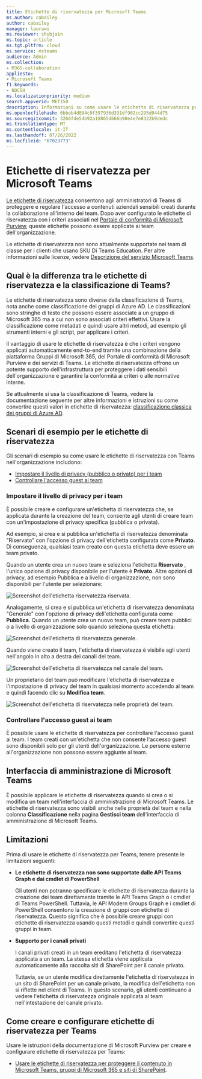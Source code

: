 ```yaml
---
title: Etichette di riservatezza per Microsoft Teams
ms.author: cabailey
author: cabailey
manager: laurawi
ms.reviewer: shubjain
ms.topic: article
ms.tgt.pltfrm: cloud
ms.service: msteams
audience: Admin
ms.collection:
- M365-collaboration
appliesto:
- Microsoft Teams
f1.keywords:
- NOCSH
ms.localizationpriority: medium
search.appverid: MET150
description: Informazioni su come usare le etichette di riservatezza per proteggere i team in Microsoft Teams.
ms.openlocfilehash: 6bbeb4d804c9f397936d331df902cc295d044d75
ms.sourcegitcommit: 3266fde54b92a18865d666b98e4e7e8322b9dedc
ms.translationtype: MT
ms.contentlocale: it-IT
ms.lasthandoff: 07/26/2022
ms.locfileid: "67023773"
---
```

# <a name="sensitivity-labels-for-microsoft-teams"></a>Etichette di riservatezza per Microsoft Teams

[Le etichette di riservatezza](/microsoft-365/compliance/sensitivity-labels) consentono agli amministratori di Teams di proteggere e regolare l'accesso a contenuti aziendali sensibili creati durante la collaborazione all'interno dei team. Dopo aver configurato le etichette di riservatezza con i criteri associati nel [Portale di conformità di Microsoft Purview](/microsoft-365/compliance/go-to-the-securitycompliance-center), queste etichette possono essere applicate ai team dell'organizzazione.

Le etichette di riservatezza non sono attualmente supportate nei team di classe per i clienti che usano SKU Di Teams Education. Per altre informazioni sulle licenze, vedere [Descrizione del servizio Microsoft Teams](/office365/servicedescriptions/teams-service-description).

## <a name="whats-the-difference-between-sensitivity-labels-and-teams-classification"></a>Qual è la differenza tra le etichette di riservatezza e la classificazione di Teams?

Le etichette di riservatezza sono diverse dalla classificazione di Teams, nota anche come classificazione dei gruppi di Azure AD. Le classificazioni sono stringhe di testo che possono essere associate a un gruppo di Microsoft 365 ma a cui non sono associati criteri effettivi. Usare la classificazione come metadati e quindi usare altri metodi, ad esempio gli strumenti interni e gli script, per applicare i criteri.

Il vantaggio di usare le etichette di riservatezza è che i criteri vengono applicati automaticamente end-to-end tramite una combinazione della piattaforma Gruppi di Microsoft 365, del Portale di conformità di Microsoft Purview e dei servizi di Teams. Le etichette di riservatezza offrono un potente supporto dell'infrastruttura per proteggere i dati sensibili dell'organizzazione e garantire la conformità ai criteri o alle normative interne.

Se attualmente si usa la classificazione di Teams, vedere la documentazione seguente per altre informazioni e istruzioni su come convertire questi valori in etichette di riservatezza: [classificazione classica dei gruppi di Azure AD](/microsoft-365/compliance/sensitivity-labels-teams-groups-sites#classic-azure-ad-group-classification).

## <a name="example-scenarios-for-sensitivity-labels"></a>Scenari di esempio per le etichette di riservatezza

Gli scenari di esempio su come usare le etichette di riservatezza con Teams nell'organizzazione includono:

- [Impostare il livello di privacy (pubblico o privato) per i team](#set-the-privacy-level-for-teams)
- [Controllare l'accesso guest ai team](#control-guest-access-to-teams)

### <a name="set-the-privacy-level-for-teams"></a>Impostare il livello di privacy per i team

È possibile creare e configurare un'etichetta di riservatezza che, se applicata durante la creazione del team, consente agli utenti di creare team con un'impostazione di privacy specifica (pubblica o privata).

Ad esempio, si crea e si pubblica un'etichetta di riservatezza denominata "Riservato" con l'opzione di privacy dell'etichetta configurata come **Privato**. Di conseguenza, qualsiasi team creato con questa etichetta deve essere un team privato. 

Quando un utente crea un nuovo team e seleziona l'etichetta **Riservato** , l'unica opzione di privacy disponibile per l'utente è **Privato**. Altre opzioni di privacy, ad esempio Pubblica e a livello di organizzazione, non sono disponibili per l'utente per selezionare:

![Screenshot dell'etichetta riservatezza riservata.](media/sensitivity-labels-confidential-example.png)

Analogamente, si crea e si pubblica un'etichetta di riservatezza denominata "Generale" con l'opzione di privacy dell'etichetta configurata come **Pubblica**. Quando un utente crea un nuovo team, può creare team pubblici o a livello di organizzazione solo quando seleziona questa etichetta:

![Screenshot dell'etichetta di riservatezza generale.](media/sensitivity-labels-general-example.png)

Quando viene creato il team, l'etichetta di riservatezza è visibile agli utenti nell'angolo in alto a destra dei canali del team. 

![Screenshot dell'etichetta di riservatezza nel canale del team.](media/sensitivity-labels-channel.png)

Un proprietario del team può modificare l'etichetta di riservatezza e l'impostazione di privacy del team in qualsiasi momento accedendo al team e quindi facendo clic su **Modifica team**.

![Screenshot dell'etichetta di riservatezza nelle proprietà del team.](media/sensitivity-labels-edit-team.png)

### <a name="control-guest-access-to-teams"></a>Controllare l'accesso guest ai team

È possibile usare le etichette di riservatezza per controllare l'accesso guest ai team. I team creati con un'etichetta che non consente l'accesso guest sono disponibili solo per gli utenti dell'organizzazione. Le persone esterne all'organizzazione non possono essere aggiunte al team.

## <a name="microsoft-teams-admin-center"></a>Interfaccia di amministrazione di Microsoft Teams

È possibile applicare le etichette di riservatezza quando si crea o si modifica un team nell'interfaccia di amministrazione di Microsoft Teams. Le etichette di riservatezza sono visibili anche nelle proprietà del team e nella colonna **Classificazione** nella pagina **Gestisci team** dell'interfaccia di amministrazione di Microsoft Teams.

## <a name="limitations"></a>Limitazioni

Prima di usare le etichette di riservatezza per Teams, tenere presente le limitazioni seguenti:

- **Le etichette di riservatezza non sono supportate dalle API Teams Graph e dai cmdlet di PowerShell**
    
    Gli utenti non potranno specificare le etichette di riservatezza durante la creazione dei team direttamente tramite le API Teams Graph o i cmdlet di Teams PowerShell. Tuttavia, le API Modern Groups Graph e i cmdlet di PowerShell consentono la creazione di gruppi con etichette di riservatezza. Questo significa che è possibile creare gruppi con etichette di riservatezza usando questi metodi e quindi convertire questi gruppi in team.

- **Supporto per i canali privati**
    
    I canali privati creati in un team ereditano l'etichetta di riservatezza applicata a un team. La stessa etichetta viene applicata automaticamente alla raccolta siti di SharePoint per il canale privato.
    
    Tuttavia, se un utente modifica direttamente l'etichetta di riservatezza in un sito di SharePoint per un canale privato, la modifica dell'etichetta non si riflette nel client di Teams. In questo scenario, gli utenti continuano a vedere l'etichetta di riservatezza originale applicata al team nell'intestazione del canale privato.

## <a name="how-to-create-and-configure-sensitivity-labels-for-teams"></a>Come creare e configurare etichette di riservatezza per Teams

Usare le istruzioni della documentazione di Microsoft Purview per creare e configurare etichette di riservatezza per Teams: 

- [Usare le etichette di riservatezza per proteggere il contenuto in Microsoft Teams, gruppi di Microsoft 365 e siti di SharePoint](/microsoft-365/compliance/sensitivity-labels-teams-groups-sites).
